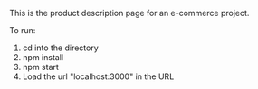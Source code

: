 This is the product description page for an e-commerce project.

To run:

1. cd into the directory
2. npm install
3. npm start
4. Load the url "localhost:3000" in the URL